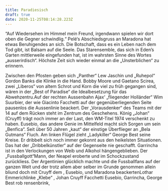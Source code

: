 ```yaml
---
title: Paradiesisch
draft: true
date: 2020-11-25T08:14:28.223Z
---
```

“Auf Wiedersehen im Himmel mein Freund, irgendwann spielen wir dort oben die Gegner schwindlig.“ Pelé‘s Abschiedsgruss an Maradona hat etwas Beruhigendes an sich. Die Botschaft, dass es ein Leben nach dem Tod gibt, ist Balsam auf die Seele. Das Starensemble, das sich in Eden’s Garten mittlerweile eingefunden hat, ist im wahrsten Sinne des Wortes „ausserirdisch“. Höchste Zeit sich wieder einmal an die „Unsterblichen“ zu erinnern. 

Zwischen den Pfosten geben sich „Panther“ Lew Jaschin und „Ruhepol“ Gordon Banks die Klinke in die Hand. Bobby Moore und Gaetano Scirea, zwei „Liberos“ von altem Schrot und Korn die viel zu früh gegangen sind, wären in der „Best of Paradise“ die Idealbesetzung für das Abwehzentru.Auf der rechten Aussenbahn Ajax‘ „fliegender Holländer“ Wim Suurbier, der wie Giacinto Facchetti auf der gegenüberliegenden Seite pausenlos die Aussenlinie beackert. Der „Vorausdenker“ des Teams mit der 14 auf dem Rücken steht im Zentrum des Geschehens. König „Johan“ (Cruyff) trägt noch immer an der Last, den WM-Titel 1974 verschenkt zu haben. Eusebio, das andere Genie im Mittelfeld macht sich Sorgen um sein „Benfica“. Seit über 50 Jahren „kaut“ der einstige Überflieger an „Bela Gutmans“ Fluch. Am linken Flügel zieht „Ladykiller“ George Best seine Kreise. Er dribbelt sich noch immer gekonnt aus den heikelsten Situationen. Das hat der „Dribbelkünstler“ auf der Gegenseite nie geschafft. Garrincha ist in den Verlockungen von Weib und Alkohol hängengeblieben.  Der „Fussballgott“Mann, der Neapel eroberte und im Schockzustand zurückliess. Der Argentinien glücklich machte und die Fussballfans auf der ganzen Welt und der trotz allem aber selber im Grunde genommen allein bliund doch mit Cruyff dem , Eusebio, und Maradona beackertenLothar Emmerichlinke „Klebe“ , Johan Cruyff Facchetti Eusebio, Garrincha, George Best rob rensenbrink,